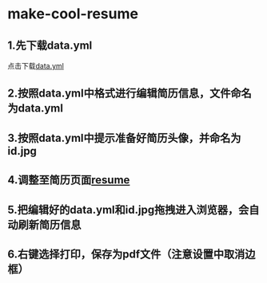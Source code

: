 # make-cool-resume

## 1.先下载data.yml
点击下载<a href="data.yml" download="data.yml">data.yml</a>

## 2.按照data.yml中格式进行编辑简历信息，文件命名为data.yml

## 3.按照data.yml中提示准备好简历头像，并命名为id.jpg

## 4.调整至简历页面[resume](resume.html)

## 5.把编辑好的data.yml和id.jpg拖拽进入浏览器，会自动刷新简历信息

## 6.右键选择打印，保存为pdf文件（注意设置中取消边框）
